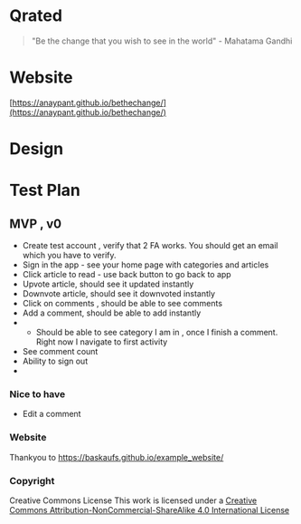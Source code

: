 # Qrated
> "Be the change that you wish to see in the world" - Mahatama Gandhi 

# Website 
[https://anaypant.github.io/bethechange/](https://anaypant.github.io/bethechange/)

# Design 

# Test Plan
## MVP , v0
  * Create test account , verify that 2 FA works. You should get an email which you have to verify. 
  * Sign in the app - see your home page with categories and articles
  * Click article to read - use back button to go back to app
  * Upvote article, should see it updated instantly
  * Downvote article, should see it downvoted instantly
  * Click on comments , should be able to see comments 
  * Add a comment, should be able to add instantly 
  * * Should be able to see category I am in , once I finish a comment. Right now I navigate to first activity 
  * See comment count
  * Ability to sign out
  * 
### Nice to have
  * Edit a comment
  
### Website
Thankyou to https://baskaufs.github.io/example_website/

### Copyright
Creative Commons License
This work is licensed under a [Creative Commons Attribution-NonCommercial-ShareAlike 4.0 International License](http://creativecommons.org/licenses/by-nc-sa/4.0/)
